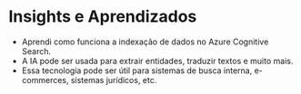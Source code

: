 # Insights e Aprendizados

- Aprendi como funciona a indexação de dados no Azure Cognitive Search.
- A IA pode ser usada para extrair entidades, traduzir textos e muito mais.
- Essa tecnologia pode ser útil para sistemas de busca interna, e-commerces, sistemas jurídicos, etc.
